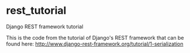 rest_tutorial
=============

Django REST framework tutorial

This is the code from the tutorial of Django's REST framework that can be found here: http://www.django-rest-framework.org/tutorial/1-serialization

